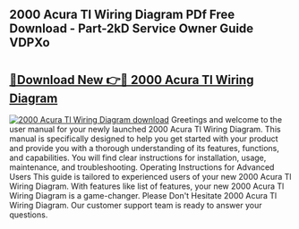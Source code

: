 ## 2000 Acura Tl Wiring Diagram PDf Free Download - Part-2kD Service Owner Guide VDPXo

# <h2><a href="http://dfqn39.blite.top/?on=2000+Acura+Tl+Wiring+Diagram">🔗Download New 👉🔴 2000 Acura Tl Wiring Diagram</a></h2>

[![2000 Acura Tl Wiring Diagram download](https://i.imgur.com/lujVjoI.png)](http://dfqn39.blite.top/?on=2000+Acura+Tl+Wiring+Diagram)
Greetings and welcome to the user manual for your newly launched 2000 Acura Tl Wiring Diagram. This manual is specifically designed to help you get started with your product and provide you with a thorough understanding of its features, functions, and capabilities. You will find clear instructions for installation, usage, maintenance, and troubleshooting. Operating Instructions for Advanced Users This guide is tailored to experienced users of your new 2000 Acura Tl Wiring Diagram. With features like list of features, your new 2000 Acura Tl Wiring Diagram is a game-changer. Please Don't Hesitate 2000 Acura Tl Wiring Diagram. Our customer support team is ready to answer your questions.
